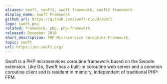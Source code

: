 ```yaml
---
aliases: swoft, swoft2, swoft framework, swoft2 framework
display_name: Swoft Framework
github_url: https://github.com/swoft-cloud/swoft
logo: swoft.png
related: framework, php, php-framework
released: December 2018
short_description: PHP Microservice Coroutine Framework.
topic: swoft
url: https://en.swoft.org/
---
```

Swoft is a PHP microservices coroutine framework based on the Swoole extension.
Like Go, Swoft has a built-in coroutine web server and a common coroutine client and is resident in memory, independent of traditional PHP-FPM.

